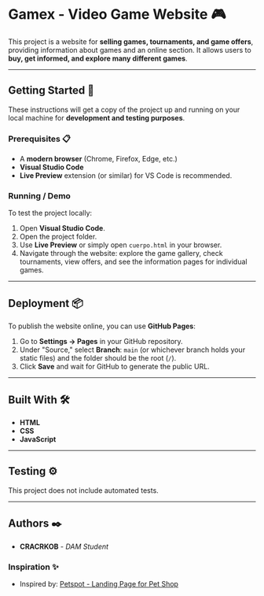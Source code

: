 # Gamex - Video Game Website 🎮

This project is a website for **selling games, tournaments, and game offers**, providing information about games and an online section. It allows users to **buy, get informed, and explore many different games**.

---

## Getting Started 🚀

These instructions will get a copy of the project up and running on your local machine for **development and testing purposes**.

### Prerequisites 📋

* A **modern browser** (Chrome, Firefox, Edge, etc.)
* **Visual Studio Code**
* **Live Preview** extension (or similar) for VS Code is recommended.

### Running / Demo

To test the project locally:

1.  Open **Visual Studio Code**.
2.  Open the project folder.
3.  Use **Live Preview** or simply open `cuerpo.html` in your browser.
4.  Navigate through the website: explore the game gallery, check tournaments, view offers, and see the information pages for individual games.

---

## Deployment 📦

To publish the website online, you can use **GitHub Pages**:

1.  Go to **Settings → Pages** in your GitHub repository.
2.  Under "Source," select **Branch**: `main` (or whichever branch holds your static files) and the folder should be the root (`/`).
3.  Click **Save** and wait for GitHub to generate the public URL.

---

## Built With 🛠️

* **HTML**
* **CSS**
* **JavaScript**

---

## Testing ⚙️

This project does not include automated tests.

---

## Authors ✒️

* **CRACRKOB** - *DAM Student*

### Inspiration ✨

* Inspired by: [Petspot - Landing Page for Pet Shop](https://dribbble.com/shots/26014508-Petspot-Landing-Page-for-Pet-Shop)
